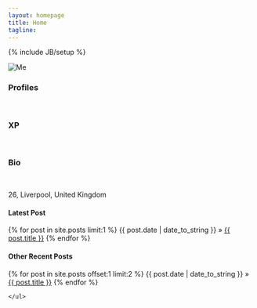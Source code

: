 ```yaml
---
layout: homepage
title: Home
tagline: 
---
```

{% include JB/setup %}


<div class="row text-center">
  <img src="{{ BASE_PATH }}/images/me.png" alt="Me" />
  <br>
  <h3>Profiles</h3>
  <a class="devicon-link" href="http://stackoverflow.com/users/1001408/mark-walsh"><span class="devicons devicons-stackoverflow"></span></a>
  <a class="devicon-link" href="https://github.com/markwalsh-liverpool"><span class="devicons devicons-github_badge"></span></a>
  <br>
  <h3>XP</h3>
  <span class="devicons devicons-netmagazine"></span>
  <span class="devicons devicons-visualstudio"></span>
  <span class="devicons devicons-msql_server"></span>
  <span class="devicons devicons-git"></span>
  <span class="devicons devicons-github_full"></span>
  <span class="devicons devicons-mongodb"></span>
  <span class="devicons devicons-scrum" alt="Scrum"></span>
  <span class="devicons devicons-ruby_rough"></span>
  <span class="devicons devicons-ruby_on_rails"></span>
  <span class="devicons devicons-responsive"></span>
  <span class="devicons devicons-yeoman"></span>
  <span class="devicons devicons-redis"></span>
  <span class="devicons devicons-chrome"></span>
  <span class="devicons devicons-npm"></span>
  <span class="devicons devicons-gulp"></span>
  <span class="devicons devicons-bower"></span>
  <span class="devicons devicons-grunt"></span>
  <span class="devicons devicons-jekyll_small"></span>
  <span class="devicons devicons-html5"></span>
  <span class="devicons devicons-css3_full"></span>
  <span class="devicons devicons-bootstrap"></span>
  <span class="devicons devicons-markdown"></span>
  <span class="devicons devicons-nodejs_small"></span>
  <span class="devicons devicons-javascript"></span>
  <span class="devicons devicons-jquery"></span>
  <span class="devicons devicons-angular"></span>
  <br>
  <h3>Bio</h3>
  <br>
  <p>26, Liverpool, United Kingdom</p>	



</div>
<div>
	<ul style="padding: 0 !important;margin: 0 !important;">
		<h4>Latest Post</h4>
		{% for post in site.posts limit:1 %}
			<span>{{ post.date | date_to_string }}</span> &raquo; <a href="{{ BASE_PATH }}{{ post.url }}">{{ post.title }}</a>
		{% endfor %}
		<h4>Other Recent Posts</h4>
		{% for post in site.posts offset:1 limit:2 %}
			<span>{{ post.date | date_to_string }}</span> &raquo; <a href="{{ BASE_PATH }}{{ post.url }}">{{ post.title }}</a>
		{% endfor %}
		
	</ul>
</div>



